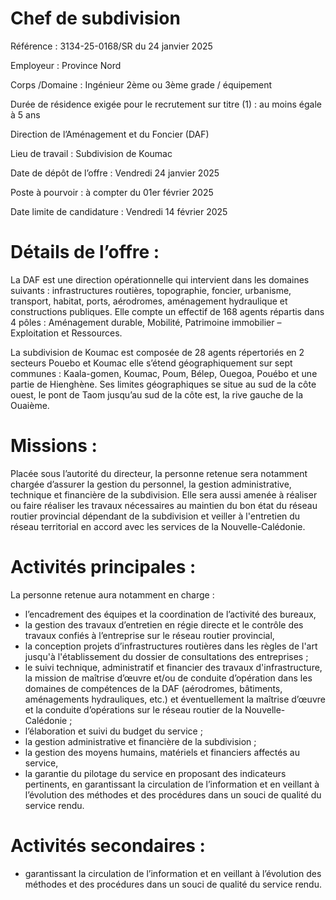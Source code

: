# Chef de subdivision

Référence : 3134-25-0168/SR du 24 janvier 2025

Employeur : Province Nord

Corps /Domaine : Ingénieur 2ème ou 3ème grade / équipement

Durée de résidence exigée pour le recrutement sur titre (1) : au moins égale à 5 ans

Direction de l’Aménagement et du Foncier (DAF)

Lieu de travail : Subdivision de Koumac

Date de dépôt de l’offre : Vendredi 24 janvier 2025

Poste à pourvoir : à compter du 01er février 2025

Date limite de candidature : Vendredi 14 février 2025

# Détails de l’offre :

La DAF est une direction opérationnelle qui intervient dans les domaines suivants : infrastructures routières, topographie, foncier, urbanisme, transport, habitat, ports, aérodromes, aménagement hydraulique et constructions publiques. Elle compte un effectif de 168 agents répartis dans 4 pôles : Aménagement durable, Mobilité, Patrimoine immobilier – Exploitation et Ressources.

La subdivision de Koumac est composée de 28 agents répertoriés en 2 secteurs Pouebo et Koumac elle s’étend géographiquement sur sept communes : Kaala-gomen, Koumac, Poum, Bélep, Ouegoa, Pouébo et une partie de Hienghène. Ses limites géographiques se situe au sud de la côte ouest, le pont de Taom jusqu’au sud de la côte est, la rive gauche de la Ouaième.

# Missions :

Placée sous l’autorité du directeur, la personne retenue sera notamment chargée d’assurer la gestion du personnel, la gestion administrative, technique et financière de la subdivision. Elle sera aussi amenée à réaliser ou faire réaliser les travaux nécessaires au maintien du bon état du réseau routier provincial dépendant de la subdivision et veiller à l'entretien du réseau territorial en accord avec les services de la Nouvelle-Calédonie.

# Activités principales :

La personne retenue aura notamment en charge :

- l’encadrement des équipes et la coordination de l’activité des bureaux,
- la gestion des travaux d’entretien en régie directe et le contrôle des travaux confiés à l’entreprise sur le réseau routier provincial,
- la conception projets d’infrastructures routières dans les règles de l'art jusqu'à l'établissement du dossier de consultations des entreprises ;
- le suivi technique, administratif et financier des travaux d'infrastructure, la mission de maîtrise d’œuvre et/ou de conduite d’opération dans les domaines de compétences de la DAF (aérodromes, bâtiments, aménagements hydrauliques, etc.) et éventuellement la maîtrise d’œuvre et la conduite d’opérations sur le réseau routier de la Nouvelle-Calédonie ;
- l’élaboration et suivi du budget du service ;
- la gestion administrative et financière de la subdivision ;
- la gestion des moyens humains, matériels et financiers affectés au service,
- la garantie du pilotage du service en proposant des indicateurs pertinents, en garantissant la circulation de l’information et en veillant à l’évolution des méthodes et des procédures dans un souci de qualité du service rendu.

# Activités secondaires :

- garantissant la circulation de l’information et en veillant à l’évolution des méthodes et des procédures dans un souci de qualité du service rendu.